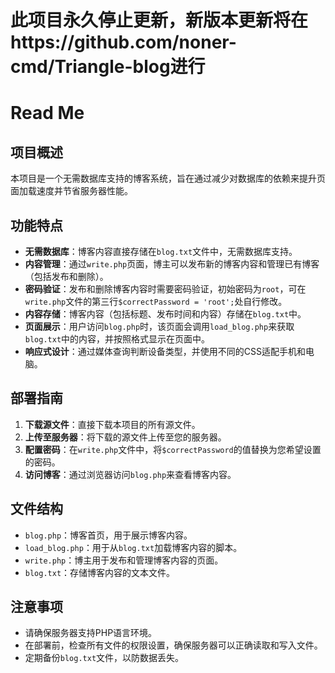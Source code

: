 # 此项目永久停止更新，新版本更新将在https://github.com/noner-cmd/Triangle-blog进行

# Read Me

## 项目概述

本项目是一个无需数据库支持的博客系统，旨在通过减少对数据库的依赖来提升页面加载速度并节省服务器性能。

## 功能特点

- **无需数据库**：博客内容直接存储在`blog.txt`文件中，无需数据库支持。
- **内容管理**：通过`write.php`页面，博主可以发布新的博客内容和管理已有博客（包括发布和删除）。
- **密码验证**：发布和删除博客内容时需要密码验证，初始密码为`root`，可在`write.php`文件的第三行`$correctPassword = 'root';`处自行修改。
- **内容存储**：博客内容（包括标题、发布时间和内容）存储在`blog.txt`中。
- **页面展示**：用户访问`blog.php`时，该页面会调用`load_blog.php`来获取`blog.txt`中的内容，并按照格式显示在页面中。
- **响应式设计**：通过媒体查询判断设备类型，并使用不同的CSS适配手机和电脑。

## 部署指南

1. **下载源文件**：直接下载本项目的所有源文件。
2. **上传至服务器**：将下载的源文件上传至您的服务器。
3. **配置密码**：在`write.php`文件中，将`$correctPassword`的值替换为您希望设置的密码。
4. **访问博客**：通过浏览器访问`blog.php`来查看博客内容。


## 文件结构

- `blog.php`：博客首页，用于展示博客内容。
- `load_blog.php`：用于从`blog.txt`加载博客内容的脚本。
- `write.php`：博主用于发布和管理博客内容的页面。
- `blog.txt`：存储博客内容的文本文件。

## 注意事项

- 请确保服务器支持PHP语言环境。
- 在部署前，检查所有文件的权限设置，确保服务器可以正确读取和写入文件。
- 定期备份`blog.txt`文件，以防数据丢失。
